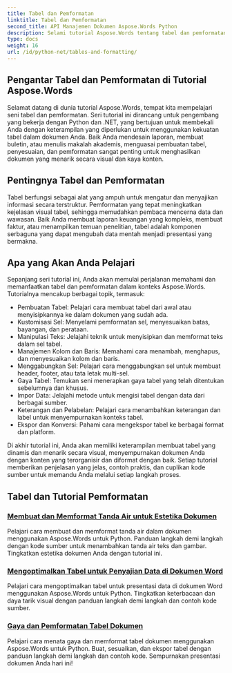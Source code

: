 ```yaml
---
title: Tabel dan Pemformatan
linktitle: Tabel dan Pemformatan
second_title: API Manajemen Dokumen Aspose.Words Python
description: Selami tutorial Aspose.Words tentang tabel dan pemformatan dalam aplikasi Python dan .NET. Pelajari cara membuat, menyesuaikan, dan menata tabel untuk dokumen yang menarik secara visual.
type: docs
weight: 16
url: /id/python-net/tables-and-formatting/
---
```



## Pengantar Tabel dan Pemformatan di Tutorial Aspose.Words

Selamat datang di dunia tutorial Aspose.Words, tempat kita mempelajari seni tabel dan pemformatan. Seri tutorial ini dirancang untuk pengembang yang bekerja dengan Python dan .NET, yang bertujuan untuk membekali Anda dengan keterampilan yang diperlukan untuk menggunakan kekuatan tabel dalam dokumen Anda. Baik Anda mendesain laporan, membuat buletin, atau menulis makalah akademis, menguasai pembuatan tabel, penyesuaian, dan pemformatan sangat penting untuk menghasilkan dokumen yang menarik secara visual dan kaya konten.

## Pentingnya Tabel dan Pemformatan

Tabel berfungsi sebagai alat yang ampuh untuk mengatur dan menyajikan informasi secara terstruktur. Pemformatan yang tepat meningkatkan kejelasan visual tabel, sehingga memudahkan pembaca mencerna data dan wawasan. Baik Anda membuat laporan keuangan yang kompleks, membuat faktur, atau menampilkan temuan penelitian, tabel adalah komponen serbaguna yang dapat mengubah data mentah menjadi presentasi yang bermakna.

## Apa yang Akan Anda Pelajari

Sepanjang seri tutorial ini, Anda akan memulai perjalanan memahami dan memanfaatkan tabel dan pemformatan dalam konteks Aspose.Words. Tutorialnya mencakup berbagai topik, termasuk:

- Pembuatan Tabel: Pelajari cara membuat tabel dari awal atau menyisipkannya ke dalam dokumen yang sudah ada.
- Kustomisasi Sel: Menyelami pemformatan sel, menyesuaikan batas, bayangan, dan perataan.
- Manipulasi Teks: Jelajahi teknik untuk menyisipkan dan memformat teks dalam sel tabel.
- Manajemen Kolom dan Baris: Memahami cara menambah, menghapus, dan menyesuaikan kolom dan baris.
- Menggabungkan Sel: Pelajari cara menggabungkan sel untuk membuat header, footer, atau tata letak multi-sel.
- Gaya Tabel: Temukan seni menerapkan gaya tabel yang telah ditentukan sebelumnya dan khusus.
- Impor Data: Jelajahi metode untuk mengisi tabel dengan data dari berbagai sumber.
- Keterangan dan Pelabelan: Pelajari cara menambahkan keterangan dan label untuk menyempurnakan konteks tabel.
- Ekspor dan Konversi: Pahami cara mengekspor tabel ke berbagai format dan platform.

Di akhir tutorial ini, Anda akan memiliki keterampilan membuat tabel yang dinamis dan menarik secara visual, menyempurnakan dokumen Anda dengan konten yang terorganisir dan diformat dengan baik. Setiap tutorial memberikan penjelasan yang jelas, contoh praktis, dan cuplikan kode sumber untuk memandu Anda melalui setiap langkah proses.

## Tabel dan Tutorial Pemformatan
### [Membuat dan Memformat Tanda Air untuk Estetika Dokumen](./manage-document-watermarks/)
Pelajari cara membuat dan memformat tanda air dalam dokumen menggunakan Aspose.Words untuk Python. Panduan langkah demi langkah dengan kode sumber untuk menambahkan tanda air teks dan gambar. Tingkatkan estetika dokumen Anda dengan tutorial ini.
### [Mengoptimalkan Tabel untuk Penyajian Data di Dokumen Word](./document-tables/)
Pelajari cara mengoptimalkan tabel untuk presentasi data di dokumen Word menggunakan Aspose.Words untuk Python. Tingkatkan keterbacaan dan daya tarik visual dengan panduan langkah demi langkah dan contoh kode sumber.
### [Gaya dan Pemformatan Tabel Dokumen](./document-table-styles-formatting/)
Pelajari cara menata gaya dan memformat tabel dokumen menggunakan Aspose.Words untuk Python. Buat, sesuaikan, dan ekspor tabel dengan panduan langkah demi langkah dan contoh kode. Sempurnakan presentasi dokumen Anda hari ini! 
